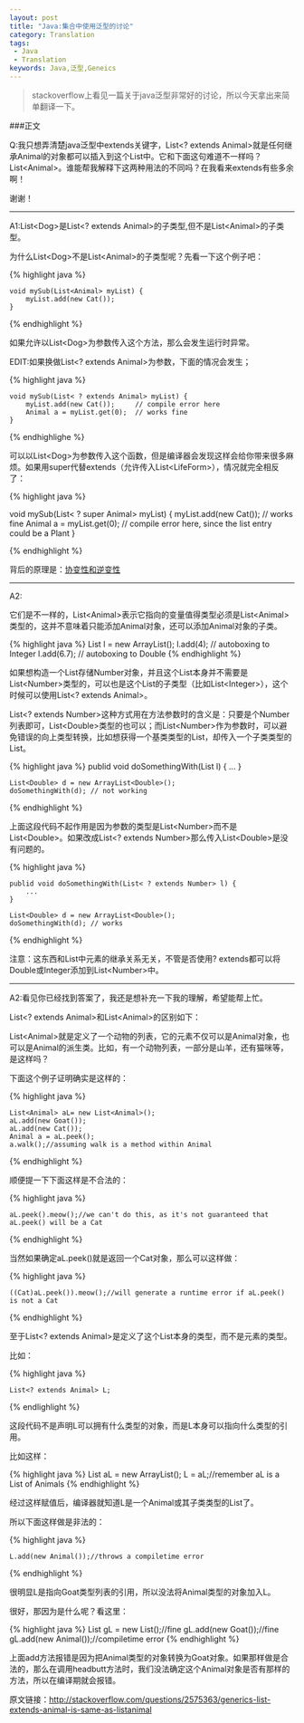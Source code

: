 ```yaml
---
layout: post
title: "Java:集合中使用泛型的讨论"
category: Translation
tags:
 - Java
 - Translation
keywords: Java,泛型,Geneics
---
```



<blockquote>
	stackoverflow上看见一篇关于java泛型非常好的讨论，所以今天拿出来简单翻译一下。
</blockquote>

###正文


Q:我只想弄清楚java泛型中extends关键字，List&lt;? extends Animal&gt;就是任何继承Animal的对象都可以插入到这个List中。它和下面这句难道不一样吗？List&lt;Animal&gt;。谁能帮我解释下这两种用法的不同吗？在我看来extends有些多余啊！

谢谢！

<hr>

A1:List&lt;Dog&gt;是List&lt;? extends Animal&gt;的子类型,但不是List&lt;Animal&gt;的子类型。

为什么List&lt;Dog&gt;不是List&lt;Animal&gt;的子类型呢？先看一下这个例子吧：

{% highlight java %}

	void mySub(List<Animal> myList) {
	    myList.add(new Cat());
	}

{% endhighlight %}


如果允许以List&lt;Dog&gt;为参数传入这个方法，那么会发生运行时异常。


EDIT:如果换做List&lt;? extends Animal&gt;为参数，下面的情况会发生；

{% highlight java %}

	void mySub(List< ? extends Animal> myList) {
	    myList.add(new Cat());     // compile error here
	    Animal a = myList.get(0);  // works fine 
	}

{% endhighlighe %}

可以以List&lt;Dog&gt;为参数传入这个函数，但是编译器会发现这样会给你带来很多麻烦。如果用super代替extends（允许传入List&lt;LifeForm&gt;），情况就完全相反了：

{% highlight java %}

void mySub(List< ? super Animal> myList) {
    myList.add(new Cat());     // works fine
    Animal a = myList.get(0);  // compile error here, since the list entry could be a Plant
}

{% endhighlight %}

背后的原理是：<a href="http://en.wikipedia.org/wiki/Covariance_and_contravariance_%28computer_science%29#Java">协变性和逆变性</a>

<hr>


A2:

它们是不一样的，List&lt;Animal&gt;表示它指向的变量值得类型必须是List&lt;Animal&gt;类型的，这并不意味着只能添加Animal对象，还可以添加Animal对象的子类。

{% highlight java %}
	List<Number> l = new ArrayList<Number>();
	l.add(4); // autoboxing to Integer
	l.add(6.7); // autoboxing to Double
{% endhighlight %}

如果想构造一个List存储Number对象，并且这个List本身并不需要是List&lt;Number&gt;类型的，可以也是这个List的子类型（比如List&lt;Integer&gt;），这个时候可以使用List&lt;? extends Animal&gt;。

List&lt;? extends Number&gt;这种方式用在方法参数时的含义是：只要是个Number列表即可，List&lt;Double&gt;类型的也可以；而List&lt;Number&gt;作为参数时，可以避免错误的向上类型转换，比如想获得一个基类类型的List，却传入一个子类类型的List。

{% highlight java %}
	publid void doSomethingWith(List<Number> l) {
	    ...
	}

	List<Double> d = new ArrayList<Double>();
	doSomethingWith(d); // not working
{% endhighlight %}

上面这段代码不起作用是因为参数的类型是List&lt;Number&gt;而不是List&lt;Double&gt;。如果改成List&lt;? extends Number&gt;那么传入List&lt;Double&gt;是没有问题的。

{% highlight java %}

	publid void doSomethingWith(List< ? extends Number> l) {
	    ...
	}

	List<Double> d = new ArrayList<Double>();
	doSomethingWith(d); // works

{% endhighlight %}

注意：这东西和List中元素的继承关系无关，不管是否使用? extends都可以将Double或Integer添加到List&lt;Number&gt;中。

<hr>

A2:看见你已经找到答案了，我还是想补充一下我的理解，希望能帮上忙。

List&lt;? extends Animal&gt;和List&lt;Animal&gt;的区别如下：

List&lt;Animal&gt;就是定义了一个动物的列表，它的元素不仅可以是Animal对象，也可以是Animal的派生类。比如，有一个动物列表，一部分是山羊，还有猫咪等，是这样吗？

下面这个例子证明确实是这样的：

{% highlight java %}

	List<Animal> aL= new List<Animal>();
	aL.add(new Goat());
	aL.add(new Cat());
	Animal a = aL.peek();
	a.walk();//assuming walk is a method within Animal

{% endhighlight %}

顺便提一下下面这样是不合法的：

{% highlight java %}

	aL.peek().meow();//we can't do this, as it's not guaranteed that aL.peek() will be a Cat

{% endhighlight %}

当然如果确定aL.peek()就是返回一个Cat对象，那么可以这样做：

{% highlight java %}

	((Cat)aL.peek()).meow();//will generate a runtime error if aL.peek() is not a Cat

{% endhighlight %}


至于List&lt;? extends Animal&gt;是定义了这个List本身的类型，而不是元素的类型。

比如：

{% highlight java %}

	List<? extends Animal> L;

{% endlighlight %}

这段代码不是声明L可以拥有什么类型的对象，而是L本身可以指向什么类型的引用。

比如这样：

{% highlight java %}
	List<Goat> aL = new ArrayList<Goat>();
	L = aL;//remember aL is a List of Animals
{% endhighlight %}

经过这样赋值后，编译器就知道L是一个Animal或其子类类型的List了。

所以下面这样做是非法的：

{% highlight java %}

	L.add(new Animal());//throws a compiletime error

{% endhighlight %}

很明显L是指向Goat类型列表的引用，所以没法将Animal类型的对象加入L。

很好，那因为是什么呢？看这里：

{% highlight java %}
	List<Goat> gL = new List<Goat>();//fine
	gL.add(new Goat());//fine
	gL.add(new Animal());//compiletime error
{% endhighlight %}

上面add方法报错是因为把Animal类型的对象转换为Goat对象。如果那样做是合法的，那么在调用headbutt方法时，我们没法确定这个Animal对象是否有那样的方法，所以在编译期就会报错。


原文链接：<a href="http://stackoverflow.com/questions/2575363/generics-list-extends-animal-is-same-as-listanimal">http://stackoverflow.com/questions/2575363/generics-list-extends-animal-is-same-as-listanimal</a>



